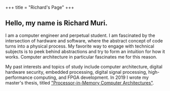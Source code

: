 +++
title = "Richard's Page"
+++

## Hello, my name is Richard Muri.

I am a computer engineer and perpetual student. I am fascinated by the intersection of hardware and software, where the abstract concept of code turns into a physical process. My favorite way to engage with technical subjects is to peek behind abstractions and try to form an intuition for how it works. Computer architecture in particular fascinates me for this reason. 

My past interests and topics of study include computer architecture, digital hardware security, embedded processing, digital signal processing, high-performance computing, and FPGA development. In 2019 I wrote my master's thesis, titled ["Processor-in-Memory Computer Architectures"](thesis.pdf).
